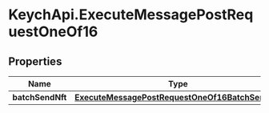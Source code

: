 # KeychApi.ExecuteMessagePostRequestOneOf16

## Properties

Name | Type | Description | Notes
------------ | ------------- | ------------- | -------------
**batchSendNft** | [**ExecuteMessagePostRequestOneOf16BatchSendNft**](ExecuteMessagePostRequestOneOf16BatchSendNft.md) |  | 


